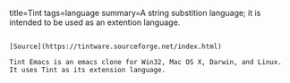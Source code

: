 title=Tint
tags=language
summary=A string substition language; it is intended to be used as an extention language.
~~~~~~

[Source](https://tintware.sourceforge.net/index.html)

Tint Emacs is an emacs clone for Win32, Mac OS X, Darwin, and Linux. It uses Tint as its extension language.
